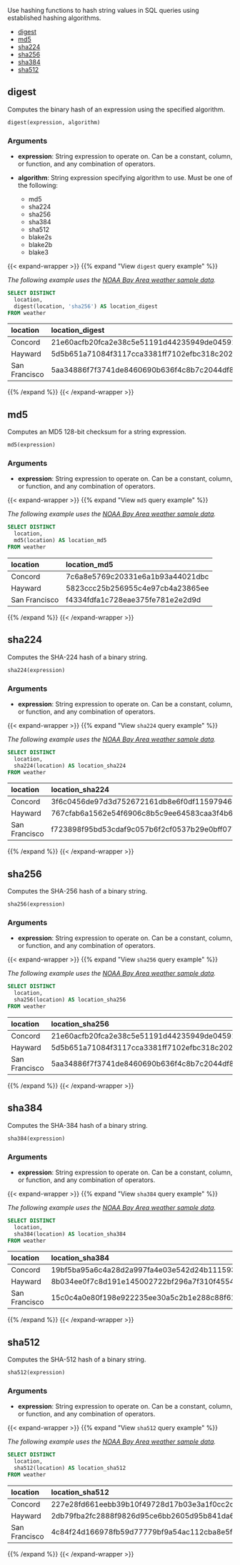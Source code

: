 
Use hashing functions to hash string values in SQL queries using established
hashing algorithms.

- [digest](#digest)
- [md5](#md5)
- [sha224](#sha224)
- [sha256](#sha256)
- [sha384](#sha384)
- [sha512](#sha512)

## digest

Computes the binary hash of an expression using the specified algorithm.

```sql
digest(expression, algorithm)
```

### Arguments

- **expression**: String expression to operate on.
  Can be a constant, column, or function, and any combination of operators.
- **algorithm**: String expression specifying algorithm to use.
  Must be one of the following:
  
  - md5
  - sha224
  - sha256
  - sha384
  - sha512
  - blake2s
  - blake2b
  - blake3

{{< expand-wrapper >}}
{{% expand "View `digest` query example" %}}

_The following example uses the
[NOAA Bay Area weather sample data](/influxdb3/version/reference/sample-data/#noaa-bay-area-weather-data)._

```sql
SELECT DISTINCT
  location,
  digest(location, 'sha256') AS location_digest
FROM weather
```

| location      | location_digest                                                  |
| :------------ | :--------------------------------------------------------------- |
| Concord       | 21e60acfb20fca2e38c5e51191d44235949de045912dca77e978333c1ec965a2 |
| Hayward       | 5d5b651a71084f3117cca3381ff7102efbc318c2026e1d09d5d4707354883102 |
| San Francisco | 5aa34886f7f3741de8460690b636f4c8b7c2044df88e2e8adbb4f7e6f8534931 |

{{% /expand %}}
{{< /expand-wrapper >}}

## md5

Computes an MD5 128-bit checksum for a string expression.

```sql
md5(expression)
```

### Arguments

- **expression**: String expression to operate on.
  Can be a constant, column, or function, and any combination of operators.

{{< expand-wrapper >}}
{{% expand "View `md5` query example" %}}

_The following example uses the
[NOAA Bay Area weather sample data](/influxdb3/version/reference/sample-data/#noaa-bay-area-weather-data)._

```sql
SELECT DISTINCT
  location,
  md5(location) AS location_md5
FROM weather
```

| location      | location_md5                     |
| :------------ | :------------------------------- |
| Concord       | 7c6a8e5769c20331e6a1b93a44021dbc |
| Hayward       | 5823ccc25b256955c4e97cb4a23865ee |
| San Francisco | f4334fdfa1c728eae375fe781e2e2d9d |

{{% /expand %}}
{{< /expand-wrapper >}}

## sha224

Computes the SHA-224 hash of a binary string.

```sql
sha224(expression)
```

### Arguments

- **expression**: String expression to operate on.
  Can be a constant, column, or function, and any combination of operators.

{{< expand-wrapper >}}
{{% expand "View `sha224` query example" %}}

_The following example uses the
[NOAA Bay Area weather sample data](/influxdb3/version/reference/sample-data/#noaa-bay-area-weather-data)._

```sql
SELECT DISTINCT
  location,
  sha224(location) AS location_sha224
FROM weather
```

| location      | location_sha224                                          |
| :------------ | :------------------------------------------------------- |
| Concord       | 3f6c0456de97d3d752672161db8e6f0df115979460a2276d64386114 |
| Hayward       | 767cfab6a1562e54f6906c8b5c9ee64583caa3f4b6c37a4298a7639f |
| San Francisco | f723898f95bd53cdaf9c057b6f2cf0537b29e0bff077dabb39059b76 |

{{% /expand %}}
{{< /expand-wrapper >}}

## sha256

Computes the SHA-256 hash of a binary string.

```sql
sha256(expression)
```

### Arguments

- **expression**: String expression to operate on.
  Can be a constant, column, or function, and any combination of operators.

{{< expand-wrapper >}}
{{% expand "View `sha256` query example" %}}

_The following example uses the
[NOAA Bay Area weather sample data](/influxdb3/version/reference/sample-data/#noaa-bay-area-weather-data)._

```sql
SELECT DISTINCT
  location,
  sha256(location) AS location_sha256
FROM weather
```

| location      | location_sha256                                                  |
| :------------ | :--------------------------------------------------------------- |
| Concord       | 21e60acfb20fca2e38c5e51191d44235949de045912dca77e978333c1ec965a2 |
| Hayward       | 5d5b651a71084f3117cca3381ff7102efbc318c2026e1d09d5d4707354883102 |
| San Francisco | 5aa34886f7f3741de8460690b636f4c8b7c2044df88e2e8adbb4f7e6f8534931 |

{{% /expand %}}
{{< /expand-wrapper >}}

## sha384

Computes the SHA-384 hash of a binary string.

```sql
sha384(expression)
```

### Arguments

- **expression**: String expression to operate on.
  Can be a constant, column, or function, and any combination of operators.

{{< expand-wrapper >}}
{{% expand "View `sha384` query example" %}}

_The following example uses the
[NOAA Bay Area weather sample data](/influxdb3/version/reference/sample-data/#noaa-bay-area-weather-data)._

```sql
SELECT DISTINCT
  location,
  sha384(location) AS location_sha384
FROM weather
```

| location      | location_sha384                                                                                  |
| :------------ | :----------------------------------------------------------------------------------------------- |
| Concord       | 19bf5ba95a6c4a28d2a997fa4e03e542d24b111593395b587a3b357af50cc687364f27b4e96935c234e2ae69236c7883 |
| Hayward       | 8b034ee0f7c8d191e145002722bf296a7f310f455458b9ffdbafcb2da2e2300d0f1e7868c6b1d512c81ae0c055979abd |
| San Francisco | 15c0c4a0e80f198e922235ee30a5c2b1e288c88f61bfc55ef9723903a0e948a7de04b65aa35b4ba46251b90460bab625 |

{{% /expand %}}
{{< /expand-wrapper >}}

## sha512

Computes the SHA-512 hash of a binary string.

```sql
sha512(expression)
```

### Arguments

- **expression**: String expression to operate on.
  Can be a constant, column, or function, and any combination of operators.

{{< expand-wrapper >}}
{{% expand "View `sha512` query example" %}}

_The following example uses the
[NOAA Bay Area weather sample data](/influxdb3/version/reference/sample-data/#noaa-bay-area-weather-data)._

```sql
SELECT DISTINCT
  location,
  sha512(location) AS location_sha512
FROM weather
```

| location      | location_sha512                                                                                                                  |
| :------------ | :------------------------------------------------------------------------------------------------------------------------------- |
| Concord       | 227e28fd661eebb39b10f49728d17b03e3a1f0cc2d2a413a9f124292d77249a2c0d7cf99941fd3d2eabea1b2894698bbd12c2cf3a7137ec67fca221ee57e0ca7 |
| Hayward       | 2db79fba2fc2888f9826d95ce6bb2605d95b841da61f049e8a92467de0d6ec3161f3919275208a3c385f6412d7848bfc957e81cde550f4f28cd834a332381142 |
| San Francisco | 4c84f24d166978fb59d77779bf9a54ac112cba8e5f826c50440b2d3063fa0cbb0e2ccd30c93261a0f96805f71d15c3e726c9e00426161880e6a5dad267b2d883 |

{{% /expand %}}
{{< /expand-wrapper >}}
